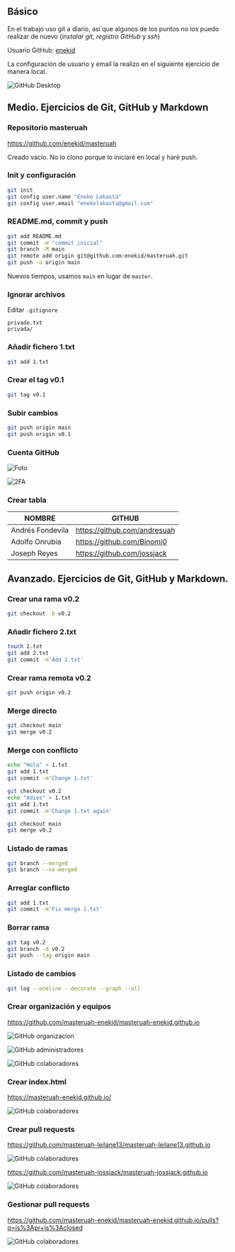 ## Básico

En el trabajo uso git a diario, así que algunos de los puntos no los puedo realizar de nuevo (_instalar git_, _registro GitHub_ y _ssh_)

Usuario GitHub: [enekid](https://github.com/enekid)

La configuración de usuario y email la realizo en el siguiente ejercicio de manera local.

![GitHub Desktop](screenshots/github-desktop.png?raw=true)

## Medio. Ejercicios de Git, GitHub y Markdown

### Repositorio masteruah

https://github.com/enekid/masteruah

Creado vacío. No lo clono porque lo iniciaré en local y haré push.

### Init y configuración

```bash
git init
git config user.name "Eneko Lakasta"
git config user.email "enekolakasta@gmail.com"
```

### README.md, commit y push

```bash
git add README.md
git commit -m "commit inicial"
git branch -M main
git remote add origin git@github.com:enekid/masteruah.git
git push -u origin main
```

Nuevos tiempos, usamos `main` en lugar de `master`.

### Ignorar archivos

Editar `.gitignore`

```
privado.txt
privada/
```

### Añadir fichero 1.txt

```bash
git add 1.txt
```

### Crear el tag v0.1

```bash
git tag v0.1
```

### Subir cambios

```bash
git push origin main
git push origin v0.1
```

### Cuenta GitHub

![Foto](screenshots/github-avatar.png?raw=true)

![2FA](screenshots/github-2FA.png?raw=true)

### Crear tabla

| NOMBRE           | GITHUB                       |
| ---------------- | ---------------------------- |
| Andrés Fondevila | https://github.com/andresuah |
| Adolfo Onrubia   | https://github.com/Binomi0   |
| Joseph Reyes     | https://github.com/jossjack  |

## Avanzado. Ejercicios de Git, GitHub y Markdown.

### Crear una rama v0.2

```bash
git checkout -b v0.2
```

### Añadir fichero 2.txt

```bash
touch 2.txt
git add 2.txt
git commit -m'Add 2.txt'
```

### Crear rama remota v0.2

```bash
git push origin v0.2
```

### Merge directo

```bash
git checkout main
git merge v0.2
```

### Merge con conflicto

```bash
echo "Hola" > 1.txt
git add 1.txt
git commit -m'Change 1.txt'

git checkout v0.2
echo "Adios" > 1.txt
git add 1.txt
git commit -m'Change 1.txt again'

git checkout main
git merge v0.2
```

### Listado de ramas

```bash
git branch --merged
git branch --no-merged
```

### Arreglar conflicto

```bash
git add 1.txt
git commit -m'Fix merge 1.txt'
```

### Borrar rama

```bash
git tag v0.2
git branch -d v0.2
git push --tag origin main
```

### Listado de cambios

```bash
git log --oneline --decorate --graph --all
```

### Crear organización y equipos

https://github.com/masteruah-enekid/masteruah-enekid.github.io

![GitHub organizacion](screenshots/organizacion.png)

![GitHub administradores](screenshots/administradores.png)

![GitHub colaboradores](screenshots/colaboradores.png)

### Crear index.html

https://masteruah-enekid.github.io/

![GitHub colaboradores](screenshots/github-pages.png)

### Crear pull requests

https://github.com/masteruah-leilane13/masteruah-leilane13.github.io

![GitHub colaboradores](screenshots/github-pr-leilane.png)

https://github.com/masteruah-jossjack/masteruah-jossjack.github.io

![GitHub colaboradores](screenshots/github-pr-jossjack.png)

### Gestionar pull requests

https://github.com/masteruah-enekid/masteruah-enekid.github.io/pulls?q=is%3Apr+is%3Aclosed

![GitHub colaboradores](screenshots/github-pr-manage.png)
